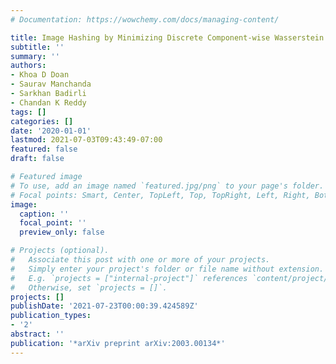 ```yaml
---
# Documentation: https://wowchemy.com/docs/managing-content/

title: Image Hashing by Minimizing Discrete Component-wise Wasserstein Distance
subtitle: ''
summary: ''
authors:
- Khoa D Doan
- Saurav Manchanda
- Sarkhan Badirli
- Chandan K Reddy
tags: []
categories: []
date: '2020-01-01'
lastmod: 2021-07-03T09:43:49-07:00
featured: false
draft: false

# Featured image
# To use, add an image named `featured.jpg/png` to your page's folder.
# Focal points: Smart, Center, TopLeft, Top, TopRight, Left, Right, BottomLeft, Bottom, BottomRight.
image:
  caption: ''
  focal_point: ''
  preview_only: false

# Projects (optional).
#   Associate this post with one or more of your projects.
#   Simply enter your project's folder or file name without extension.
#   E.g. `projects = ["internal-project"]` references `content/project/deep-learning/index.md`.
#   Otherwise, set `projects = []`.
projects: []
publishDate: '2021-07-23T00:00:39.424589Z'
publication_types:
- '2'
abstract: ''
publication: '*arXiv preprint arXiv:2003.00134*'
---
```

